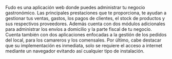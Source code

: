 Fudo es una aplicación web donde puedes administrar tu negocio gastronómico. Las principales prestaciones que te proporciona, te ayudan a gestionar tus ventas, gastos, los pagos de clientes, el stock de productos y sus respectivos proveedores. Además cuenta con dos módulos adicionales para administrar los envíos a domicilio y la parte fiscal de tu negocio.
Cuenta también con dos aplicaciones enfocadas a la gestión de los pedidos del local, para los camareros y los comensales.
Por último, cabe destacar que su implementación es inmediata, solo se requiere el acceso a internet mediante un navegador evitando así cualquier tipo de instalación.

